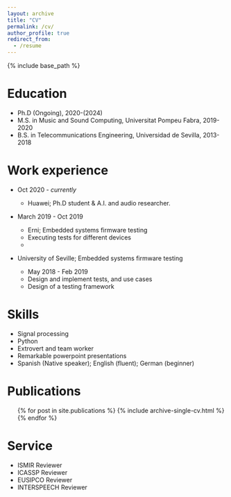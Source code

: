 ```yaml
---
layout: archive
title: "CV"
permalink: /cv/
author_profile: true
redirect_from:
  - /resume
---
```


{% include base_path %}

Education
======
* Ph.D (Ongoing), 2020-(2024)
* M.S. in Music and Sound Computing, Universitat Pompeu Fabra, 2019-2020
* B.S. in Telecommunications Engineering, Universidad de Sevilla, 2013-2018

Work experience
======
* Oct 2020 - *currently*
  * Huawei; Ph.D student & A.I. and audio researcher.

* March 2019 - Oct 2019
  * Erni; Embedded systems firmware testing
  * Executing tests for different devices
  * 
* University of Seville; Embedded systems firmware testing
  * May 2018 - Feb 2019 
  * Design and implement tests, and use cases
  * Design of a testing framework

Skills
======
* Signal processing
* Python
* Extrovert and team worker
* Remarkable powerpoint presentations
* Spanish (Native speaker); English (fluent); German (beginner)

Publications
======
  <ul>{% for post in site.publications %}
    {% include archive-single-cv.html %}
  {% endfor %}</ul>
  
[//]: # (Talks)

[//]: # (======)

[//]: # (  <ul>{% for post in site.talks %})

[//]: # (    {% include archive-single-talk-cv.html %})

[//]: # (  {% endfor %}</ul>)
  
[//]: # (Teaching)

[//]: # (======)

[//]: # (  <ul>{% for post in site.teaching %})

[//]: # (    {% include archive-single-cv.html %})

[//]: # (  {% endfor %}</ul>)

[//]: # (  )


Service
======

* ISMIR Reviewer
* ICASSP Reviewer
* EUSIPCO Reviewer
* INTERSPEECH Reviewer
